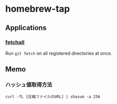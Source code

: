 # homebrew-tap

## Applications
### [fetchall](https://github.com/kiharito/fetchall)
Run `git fetch` on all registered directories at once.

## Memo
### ハッシュ値取得方法
```shell
curl -fL [圧縮ファイルのURL] | shasum -a 256
```
